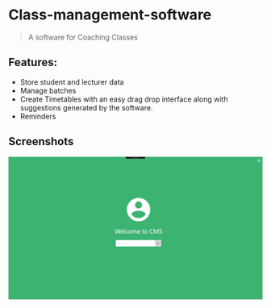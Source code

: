 # Class-management-software

> A software for Coaching Classes

## Features:
* Store student and lecturer data
* Manage batches
* Create Timetables with an easy drag drop interface along with suggestions generated by the software.
* Reminders

## Screenshots
![Alt text](Screenshots/Demo.gif "Demo")
